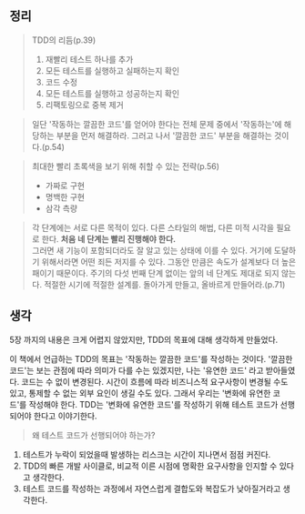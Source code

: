 ## 정리

> TDD의 리듬(p.39)
> 1. 재빨리 테스트 하나를 추가
> 2. 모든 테스트를 실행하고 실패하는지 확인
> 3. 코드 수정
> 4. 모든 테스트를 실행하고 성공하는지 확인
> 5. 리팩토링으로 중복 제거

> 일단 '작동하는 깔끔한 코드'를 얻어야 한다는 전체 문제 중에서 '작동하는'에 해당하는 부분을 먼저 해결하라. 그러고 나서 '깔끔한 코드' 부분을 해결하는 것이다.(p.54)

> 최대한 빨리 초록색을 보기 위해 취할 수 있는 전략(p.56)
> - 가짜로 구현
> - 명백한 구현
> - 삼각 측량

> 각 단계에는 서로 다른 목적이 있다. 다른 스타일의 해법, 다른 미적 시각을 필요로 한다.
> **처음 네 단계는 빨리 진행해야 한다.**  
> 그러면 새 기능이 포함되더라도 잘 알고 있는 상태에 이를 수 있다. 거기에 도달하기 위해서라면 어떤 죄든 저지를 수 있다.
> 그동안 만큼은 속도가 설계보다 더 높은 패이기 때문이다.
> 주기의 다섯 번째 단계 없이는 앞의 네 단계도 제대로 되지 않는다. 적절한 시기에 적절한 설계를. 돌아가게 만들고, 올바르게 만들어라.(p.71)

## 생각

5장 까지의 내용은 크게 어렵지 않았지만, TDD의 목표에 대해 생각하게 만들었다.

이 책에서 언급하는 TDD의 목표는 '작동하는 깔끔한 코드'를 작성하는 것이다.
'깔끔한 코드'는 보는 관점에 따라 의미가 다를 수는 있겠지만, 나는 '유연한 코드' 라고 받아들였다.
코드는 수 없이 변경된다. 시간이 흐름에 따라 비즈니스적 요구사항이 변경될 수도 있고, 통제할 수 없는 외부 요인이 생길 수도 있다.
그래서 우리는 '변화에 유연한 코드'를 작성해야 한다.
TDD는 '변화에 유연한 코드'를 작성하기 위해 테스트 코드가 선행되어야 한다고 이야기한다.

> 왜 테스트 코드가 선행되어야 하는가?

1. 테스트가 누락이 되었을때 발생하는 리스크는 시간이 지나면서 점점 커진다.
2. TDD의 빠른 개발 사이클로, 비교적 이른 시점에 명확한 요구사항을 인지할 수 있다고 생각한다.
3. 테스트 코드를 작성하는 과정에서 자연스럽게 결합도와 복잡도가 낮아질거라고 생각한다.

